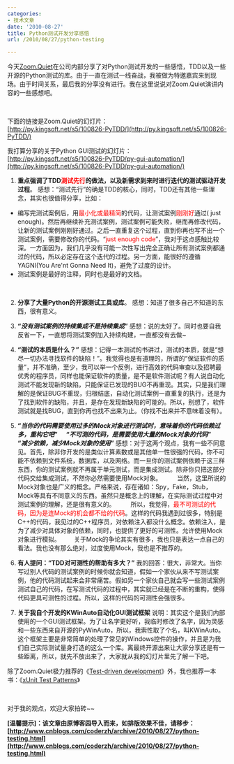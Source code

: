 ```yaml
---
categories:
- 技术文章
date: '2010-08-27'
title: Python测试开发分享感悟
url: /2010/08/27/python-testing

---
```



今天[Zoom.Quiet](http://code.google.com/p/openbookproject/wiki/ZoomQuiet)在公司内部分享了对Python测试开发的一些感悟，TDD以及一些开源的Python测试的库。由于一直在测试一线奋战，我被做为特邀嘉宾来到现场。由于时间关系，最后我的分享没有进行。我在这里说说对Zoom.Quiet演讲内容的一些感想吧。

&nbsp;

下面的链接是Zoom.Quiet的幻灯片：  
[http://py.kingsoft.net/s5/100826-PyTDD/](http://py.kingsoft.net/s5/100826-PyTDD/)

我打算分享的关于Python GUI测试的幻灯片：  
[http://py.kingsoft.net/s5/100826-PyTDD/py-gui-automation/](http://py.kingsoft.net/s5/100826-PyTDD/py-gui-automation/)

1. **重点强调了TDD<span style="color: red;">测试先行</span>的做法，以及新需求到来时进行迭代的测试驱动开发过程**。
感想：&#8220;测试先行&#8221;的确是TDD的核心，同时，TDD还有其他一些理念，其实也很值得分享，比如：

*   编写完测试案例后，用<span style="color: red;">最小化或最精简</span>的代码，让测试案例<span style="color: red;">刚刚好</span>通过( just enough)。然后再继续补充测试案例，测试案例可能失败，继而再修改代码，让新的测试案例刚刚好通过。之后一直重复这个过程，直到你再也写不出一个测试案例，需要修改你的代码。&#8220;<span style="color: red;">just enough code</span>&#8221;，我对于这点感触比较深。一方面因为，我们几乎没有可能一次性写出完全正确让所有测试案例都通过的代码，所以必定存在这个迭代的过程。另一方面，能很好的遵循YAGNI(You Are'nt Gonna Need It)，避免了过度的设计。
*   测试案例是最好的注释，同时也是最好的文档。

&nbsp;

2. **分享了大量Python的开源测试工具或库**。
感想：知道了很多自己不知道的东西，很有意义。

3. **&#8220;_没有测试案例的持续集成不是持续集成_&#8221;**
感想：说的太好了。同时也要自我反省一下，一直想将测试案例加入持续构建，一直都没有去做~

4. **&#8220;测试的本质是什么？&#8221;**
感想：记得一本测试的书讲过，测试的本质，就是&#8220;想尽一切办法寻找软件的缺陷！&#8221;。我觉得也是有道理的，所谓的&#8220;保证软件的质量&#8221;，并不准确，至少，我可以举一个反例，进行高效的代码审查以及招聘最优秀的程序员，同样也能保证软件的质量，是不是软件测试呢？有人说自动化测试不能发现新的缺陷，只能保证已发现的BUG不再重现。其实，只是我们理解的是保证BUG不重现，归根结底，自动化测试案例一直重复的执行，还是为了找到软件的缺陷，并且，是存在发现新缺陷的可能的。所以，别想了，软件测试就是找BUG，直到你再也找不出来为止。（你找不出来并不意味着没有）。

5. **&#8220;_当你的代码需要使用过多的Mock对象进行测试时，意味着你的代码依赖过多，重构它吧_&#8221;**
&nbsp;&nbsp;&nbsp; **&#8220;_不可测的代码，是需要使用大量的Mock对象的代码_&#8221;**
&nbsp;&nbsp;&nbsp; **&#8220;_减少依赖，减少Mock对象的使用_&#8221;**
感想：对于这两个观点，我有一些不同意见。首先，除非你开发的是类似计算素数或是其他单一性很强的代码，你不可能不依赖到文件系统，数据库，以及网络。而一旦你的测试案例依赖于这三样东西，你的测试案例就不再属于单元测试，而是集成测试。除非你只把这部分代码交给集成测试，不然你必然需要使用Mock对象。
&nbsp;&nbsp;&nbsp;&nbsp;&nbsp;&nbsp;&nbsp; 当然，这里所说的Mock对象也是广义的概念。严格来说，存在诸如：Spy，Fake，Stub，Mock等具有不同意义的东西。虽然只是概念上的理解，在实际测试过程中对测试案例的理解，还是很有意义的。
&nbsp;&nbsp;&nbsp;&nbsp;&nbsp;&nbsp;&nbsp; 所以，我觉得，<span style="color: red;">最不可测试的代码，因为是连Mock的机会都不给的代码</span>。这样的代码我遇到过很多，特别是C++的代码，我见过的C++程序员，对依赖注入都没什么概念。依赖注入，是为了减少对具体对象的依赖，同时，也提供了更好的可测性。允许使用Mock对象进行模拟。
&nbsp;&nbsp;&nbsp;&nbsp;&nbsp;&nbsp; 关于Mock的争论其实有很多，我也只是表达一点自己的看法。我也没有那么绝对，过度使用Mock，我也是不推荐的。

6. **有人提问：&#8220;TDD对可测性的帮助有多大？&#8221;**
我的回答：很大，非常大。当你写过别人代码的测试案例的时候你就会知道，假如一个家伙从来不写测试案例，他的代码测试起来会非常痛苦。假如另一个家伙自己就会写一些测试案例测试自己的代码，在写测试代码的过程中，其实就已经是在不断的重构，使得代码更具可测性的过程。所以，这样的代码的可测性会强很多。

7. **关于我自个开发的KWinAuto自动化GUI测试框架**
说明：其实这个是我们内部使用的一个GUI测试框架。为了让名字更好听，我临时修改了名字，因为灵感和一些东西来自开源的PyWinAuto，所以，我索性取了个名，叫KWinAuto。这个框架主要是非常简单的处理了常见的Windows控件的操作，并且是为我们自己实际测试量身打造的这么一个库。离最终开源出来让大家分享还是有一些距离，所以，就先不放出来了，大家就从我的幻灯片里先了解一下吧。

除了Zoom.Quiet极力推荐的《[Test-driven development](http://book.douban.com/subject/1230036/)》外，我也推荐一本书：《[xUnit Test Patterns](http://book.douban.com/subject/3419784/)》

&nbsp;

对于我的观点，欢迎大家拍砖~~ 

**[温馨提示]：该文章由原博客园导入而来，如排版效果不佳，请移步：[http://www.cnblogs.com/coderzh/archive/2010/08/27/python-testing.html](http://www.cnblogs.com/coderzh/archive/2010/08/27/python-testing.html)**